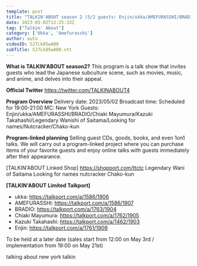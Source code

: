 ```yaml
---
template: post
title: "TALKIN'ABOUT season 2 (5/2 guests: Enjin/ukka/AMEFURASSHI/BRADIO/Chiaki Mayumura/Kazuki Takahashi/Saitama no Densetsu Wanishi/Names wanted/Nutcracker/Chako-kun)"
date: 2023-05-02T12:25:33Z
tag: ["Talkin' About"]
category: ['Ukka', 'Amefurasshi']
author: auto 
videoID: SJ7Lk85wA00
subTitle: SJ7Lk85wA00.vtt
---
```

**What is TALKIN'ABOUT season2?**
This program is a talk show that invites guests who lead the Japanese subculture scene, such as movies, music, and anime, and delves into their appeal.


**Official Twitter**
https://twitter.com/TALKINABOUT4


**Program Overview**
Delivery date: 2023/05/02
Broadcast time: Scheduled for 19:00-21:00
MC: New York
Guests: Enjin/ukka/AMEFURASSHI/BRADIO/Chiaki Mayumura/Kazuki Takahashi/Legendary Wanishi of Saitama/Looking for names/Nutcracker/Chako-kun


**Program-linked planning**
Selling guest CDs, goods, books, and even 1on1 talks. We will carry out a program-linked project where you can purchase items of your favorite guests and enjoy online talks with guests immediately after their appearance.

[TALKIN'ABOUT Linked Shop]
https://shopport.com/ttctc
Legendary Wani of Saitama
Looking for names
nutcracker
Chako-kun

**[TALKIN'ABOUT Limited Talkport]**

- ukka: https://talkport.com/a/1586/1906
- AMEFURASSHI: https://talkport.com/a/1586/1907
- BRADIO: https://talkport.com/a/1763/1904
- Chiaki Mayumura: https://talkport.com/a/1762/1905
- Kazuki Takahashi: https://talkport.com/a/1462/1903
- Enjin: https://talkport.com/a/1761/1909

To be held at a later date (sales start from 12:00 on May 3rd / implementation from 19:00 on May 21st)

talking about
new york
talkin